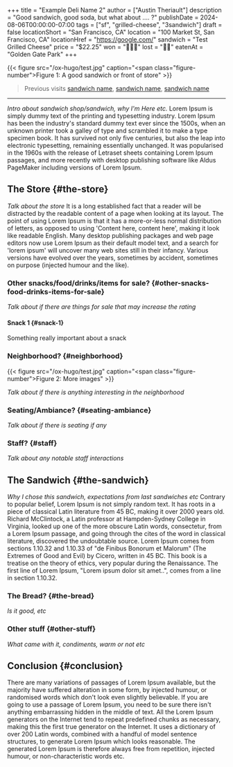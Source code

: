 +++
title = "Example Deli Name 2"
author = ["Austin Theriault"]
description = "Good sandwich, good soda, but what about .... ?"
publishDate = 2024-08-06T00:00:00-07:00
tags = ["sf", "grilled-cheese", "3sandwich"]
draft = false
locationShort = "San Francisco, CA"
location = "100 Market St, San Francisco, CA"
locationHref = "https://google.com/"
sandwich = "Test Grilled Cheese"
price = "$22.25"
won = "🥪🥪🥪"
lost = "🥪🥪"
eatenAt = "Golden Gate Park"
+++

{{< figure src="/ox-hugo/test.jpg" caption="<span class=\"figure-number\">Figure 1: </span>A good sandwich or front of store" >}}

> Previous visits [sandwich name](/posts/visit), [sandwich name](/posts/visit), [sandwich name](/posts/visit)

---

_Intro about sandwich shop/sandwich, why I'm Here etc._ Lorem Ipsum is simply dummy text of the printing and typesetting industry. Lorem Ipsum has been the industry's standard dummy text ever since the 1500s, when an unknown printer took a galley of type and scrambled it to make a type specimen book. It has survived not only five centuries, but also the leap into electronic typesetting, remaining essentially unchanged. It was popularised in the 1960s with the release of Letraset sheets containing Lorem Ipsum passages, and more recently with desktop publishing software like Aldus PageMaker including versions of Lorem Ipsum.


## The Store {#the-store}

_Talk about the store_ It is a long established fact that a reader will be distracted by the readable content of a page when looking at its layout. The point of using Lorem Ipsum is that it has a more-or-less normal distribution of letters, as opposed to using 'Content here, content here', making it look like readable English. Many desktop publishing packages and web page editors now use Lorem Ipsum as their default model text, and a search for 'lorem ipsum' will uncover many web sites still in their infancy. Various versions have evolved over the years, sometimes by accident, sometimes on purpose (injected humour and the like).


### Other snacks/food/drinks/items for sale? {#other-snacks-food-drinks-items-for-sale}

_Talk about if there are things for sale that may increase the rating_


#### Snack 1 {#snack-1}

Something really important about a snack


### Neighborhood? {#neighborhood}

{{< figure src="/ox-hugo/test.jpg" caption="<span class=\"figure-number\">Figure 2: </span>More images" >}}

_Talk about if there is anything interesting in the neighborhood_


### Seating/Ambiance? {#seating-ambiance}

_Talk about if there is seating if any_


### Staff? {#staff}

_Talk about any notable staff interactions_


## The Sandwich {#the-sandwich}

_Why I chose this sandwich, expectations from last sandwiches etc_ Contrary to popular belief, Lorem Ipsum is not simply random text. It has roots in a piece of classical Latin literature from 45 BC, making it over 2000 years old. Richard McClintock, a Latin professor at Hampden-Sydney College in Virginia, looked up one of the more obscure Latin words, consectetur, from a Lorem Ipsum passage, and going through the cites of the word in classical literature, discovered the undoubtable source. Lorem Ipsum comes from sections 1.10.32 and 1.10.33 of "de Finibus Bonorum et Malorum" (The Extremes of Good and Evil) by Cicero, written in 45 BC. This book is a treatise on the theory of ethics, very popular during the Renaissance. The first line of Lorem Ipsum, "Lorem ipsum dolor sit amet..", comes from a line in section 1.10.32.


### The Bread? {#the-bread}

_Is it good, etc_


### Other stuff {#other-stuff}

_What came with it, condiments, warm or not etc_


## Conclusion {#conclusion}

There are many variations of passages of Lorem Ipsum available, but the majority have suffered alteration in some form, by injected humour, or randomised words which don't look even slightly believable. If you are going to use a passage of Lorem Ipsum, you need to be sure there isn't anything embarrassing hidden in the middle of text. All the Lorem Ipsum generators on the Internet tend to repeat predefined chunks as necessary, making this the first true generator on the Internet. It uses a dictionary of over 200 Latin words, combined with a handful of model sentence structures, to generate Lorem Ipsum which looks reasonable. The generated Lorem Ipsum is therefore always free from repetition, injected humour, or non-characteristic words etc.
